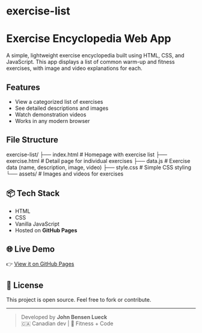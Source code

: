 # exercise-list
# Exercise Encyclopedia Web App

A simple, lightweight exercise encyclopedia built using HTML, CSS, and JavaScript. This app displays a list of common warm-up and fitness exercises, with image and video explanations for each.

## Features

- View a categorized list of exercises
- See detailed descriptions and images
- Watch demonstration videos
- Works in any modern browser

## File Structure

exercise-list/
├── index.html # Homepage with exercise list
├── exercise.html # Detail page for individual exercises
├── data.js # Exercise data (name, description, image, video)
├── style.css # Simple CSS styling
└── assets/ # Images and videos for exercises

## 📦 Tech Stack

- HTML
- CSS
- Vanilla JavaScript
- Hosted on **GitHub Pages**

## 🌐 Live Demo

👉 [View it on GitHub Pages](https://johnbensenlueck.github.io/exercise-list/)

## 📄 License

This project is open source. Feel free to fork or contribute.

---

> Developed by **John Bensen Lueck**  
> 🇨🇦 Canadian dev | 💪 Fitness + Code
